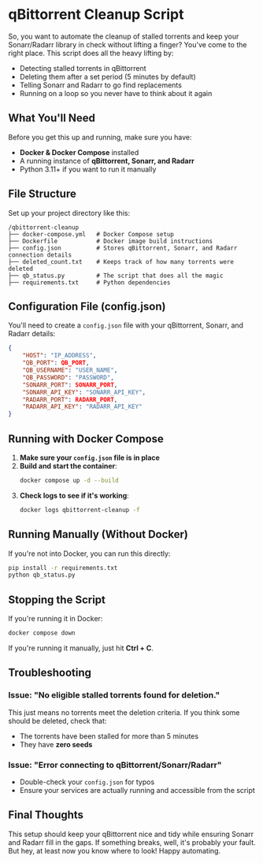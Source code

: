# qBittorrent Cleanup Script

So, you want to automate the cleanup of stalled torrents and keep your Sonarr/Radarr library in check without lifting a finger? You've come to the right place. This script does all the heavy lifting by:
- Detecting stalled torrents in qBittorrent
- Deleting them after a set period (5 minutes by default)
- Telling Sonarr and Radarr to go find replacements
- Running on a loop so you never have to think about it again

## What You'll Need
Before you get this up and running, make sure you have:
- **Docker & Docker Compose** installed
- A running instance of **qBittorrent, Sonarr, and Radarr**
- Python 3.11+ if you want to run it manually

## File Structure
Set up your project directory like this:
```
/qbittorrent-cleanup
├── docker-compose.yml   # Docker Compose setup
├── Dockerfile           # Docker image build instructions
├── config.json          # Stores qBittorrent, Sonarr, and Radarr connection details
├── deleted_count.txt    # Keeps track of how many torrents were deleted
├── qb_status.py         # The script that does all the magic
├── requirements.txt     # Python dependencies
```

## Configuration File (config.json)
You'll need to create a `config.json` file with your qBittorrent, Sonarr, and Radarr details:
```json
{
    "HOST": "IP_ADDRESS",
    "QB_PORT": QB_PORT,
    "QB_USERNAME": "USER_NAME",
    "QB_PASSWORD": "PASSWORD",
    "SONARR_PORT": SONARR_PORT,
    "SONARR_API_KEY": "SONARR_API_KEY",
    "RADARR_PORT": RADARR_PORT,
    "RADARR_API_KEY": "RADARR_API_KEY"
}
```

## Running with Docker Compose
1. **Make sure your `config.json` file is in place**
2. **Build and start the container**:
   ```sh
   docker compose up -d --build
   ```
3. **Check logs to see if it's working**:
   ```sh
   docker logs qbittorrent-cleanup -f
   ```

## Running Manually (Without Docker)
If you're not into Docker, you can run this directly:
```sh
pip install -r requirements.txt
python qb_status.py
```

## Stopping the Script
If you're running it in Docker:
```sh
docker compose down
```

If you're running it manually, just hit **Ctrl + C**.

## Troubleshooting
### Issue: "No eligible stalled torrents found for deletion."
This just means no torrents meet the deletion criteria. If you think some should be deleted, check that:
- The torrents have been stalled for more than 5 minutes
- They have **zero seeds**

### Issue: "Error connecting to qBittorrent/Sonarr/Radarr"
- Double-check your `config.json` for typos
- Ensure your services are actually running and accessible from the script

## Final Thoughts
This setup should keep your qBittorrent nice and tidy while ensuring Sonarr and Radarr fill in the gaps. If something breaks, well, it's probably your fault. But hey, at least now you know where to look! Happy automating.
